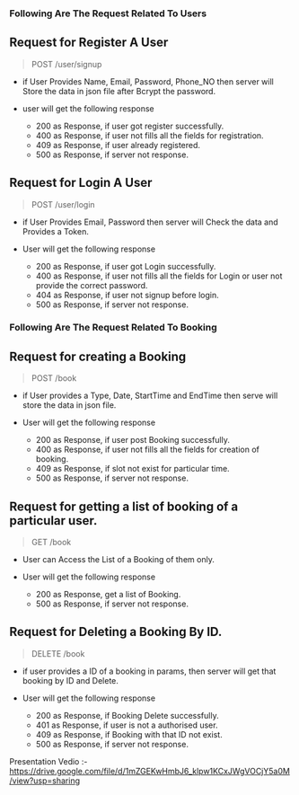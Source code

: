 ### Following Are The Request Related To Users

## Request for Register A User

> POST /user/signup

- if User Provides Name, Email, Password, Phone_NO then server will Store the data in json file after Bcrypt the password.

- user will get the following response
   - 200 as Response, if user got register successfully.
   - 400 as Response, if user not fills all the fields for registration.
   - 409 as Response, if user already registered.
   - 500 as Response, if server not response.


## Request for Login A User

> POST /user/login

- if User Provides  Email, Password then server will Check the data and Provides a Token.

- User will get the following response
   - 200 as Response, if user got Login successfully.
   - 400 as Response, if user not fills all the fields for Login or user not provide the correct password.
   - 404 as Response, if user not signup before login.
   - 500 as Response, if server not response.


### Following Are The Request Related To Booking

## Request for creating a Booking

> POST /book

- if User provides a Type, Date, StartTime and EndTime then serve will store the data in json file.

- User will get the following response
   - 200 as Response, if user post Booking successfully.
   - 400 as Response, if user not fills all the fields for creation of booking.
   - 409 as Response, if slot not exist for particular time.
   - 500 as Response, if server not response.


## Request for getting a list of booking of a particular user.

> GET /book

 - User can Access the List of a Booking of them only.

 - User will get the following response
    - 200 as Response, get a list of Booking.
    - 500 as Response, if server not response.



## Request for Deleting a Booking By ID.

> DELETE /book

- if user provides a ID of a booking in params, then server will get that booking by ID and Delete.

- User will get the following response
   - 200 as Response, if Booking Delete successfully.
   - 401 as Response, if user is not a authorised user.
   - 409 as Response, if Booking with that ID not exist.
   - 500 as Response, if server not response.



Presentation Vedio :- https://drive.google.com/file/d/1mZGEKwHmbJ6_klpw1KCxJWgVOCjY5a0M/view?usp=sharing
